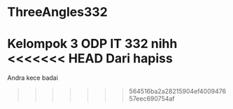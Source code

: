 # ThreeAngles332
Kelompok 3 ODP IT 332 nihh
<<<<<<< HEAD
Dari hapiss
=======
Andra kece badai
>>>>>>> 564516ba2a28215904ef400947657eec690754af

